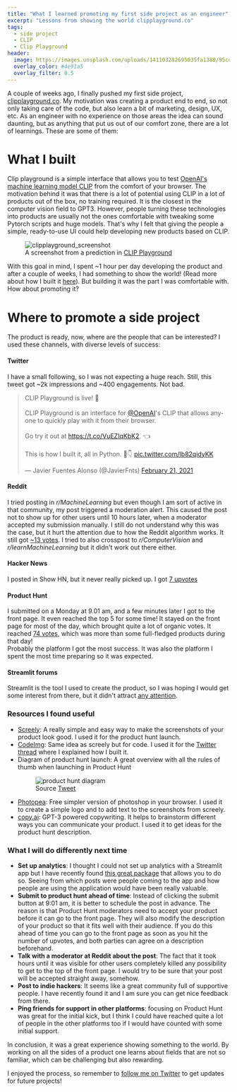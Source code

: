 ```yaml
---
title: "What I learned promoting my first side project as an engineer"
excerpt: "Lessons from showing the world clipplayground.co"
tags:
  - side project
  - CLIP
  - Clip Playground
header:
  image: https://images.unsplash.com/uploads/141103282695035fa1380/95cdfeef?ixlib=rb-1.2.1&ixid=MXwxMjA3fDB8MHxwaG90by1wYWdlfHx8fGVufDB8fHw%3D&auto=format&fit=crop&w=1948&q=80
  overlay_color: #4e91a5
  overlay_filter: 0.5
---
```


A couple of weeks ago, I finally pushed my first side project, [clipplayground.co](https://www.clipplayground.co). My motivation was creating a product end to end, so not only taking care of the code, but also learn a bit of marketing, design, UX, etc. As an engineer with no experience on those areas the idea can sound daunting, but as anything that put us out of our comfort zone, there are a lot of learnings. These are some of them: 
# What I built  
Clip playground is a simple interface that allows you to test [OpenAI's machine learning model CLIP](https://openai.com/blog/clip/) from the comfort of your browser. The motivation behind it was that there is a lot of potential using CLIP in a lot of products out of the box, no training required. It is the closest in the computer vision field to GPT3. However, people turning these technologies into products are usually not the ones comfortable with tweaking some Pytorch scripts and huge models. That's why I felt that giving the people a simple, ready-to-use UI could help developing new products based on CLIP.    

<figure>
  <img src="{{site.url}}/assets/images/posts/Lessons-promoting-side-project/clipplayground_screenshot.png" alt="clipplayground_screenshot"/>
  <figcaption>A screenshot from a prediction in <a href="https://www.clipplayground.co">CLIP Playground</a></figcaption>
</figure>


With this goal in mind, I spent ~1 hour per day developing the product and after a couple of weeks, I had something to show the world! (Read more about how I built it [here](https://twitter.com/JavierFnts/status/1363522529072214019?s=20)).  But building it was the part I was comfortable with. How about promoting it? 
# Where to promote a side project
The product is ready, now, where are the people that can be interested? I used these channels, with diverse levels of success:
#### Twitter
I have a small following, so I was not expecting a huge reach. Still, this tweet got ~2k impressions and ~400 engagements. Not bad. 

<blockquote class="twitter-tweet"><p lang="en" dir="ltr">CLIP Playground is live! 🎉 <br><br>CLIP Playground is an interface for <a href="https://twitter.com/OpenAI?ref_src=twsrc%5Etfw">@OpenAI</a>&#39;s CLIP that allows anyone to quickly play with it from their browser.<br><br>Go try it out at <a href="https://t.co/VuEZIqKbK2">https://t.co/VuEZIqKbK2</a>. 👈<br><br>This is how I built it, all in Python. 🧵👇 <a href="https://t.co/Ib82qidyKK">pic.twitter.com/Ib82qidyKK</a></p>&mdash; Javier Fuentes Alonso (@JavierFnts) <a href="https://twitter.com/JavierFnts/status/1363522529072214019?ref_src=twsrc%5Etfw">February 21, 2021</a></blockquote> <script async src="https://platform.twitter.com/widgets.js" charset="utf-8"></script>

#### Reddit
I tried posting in *r/MachineLearning* but even though I am sort of active in that community, my post triggered a moderation alert. This caused the post not to show up for other users until 10 hours later, when a moderator accepted my submission manually. I still do not understand why this was the case, but it hurt the attention due to how the Reddit algorithm works. It still got [~13 votes](https://www.reddit.com/r/MachineLearning/comments/lp1ocb/p_play_with_openais_clip_model_from_your_browser/). 
I tried to also crosspost to *r/ComputerVision* and *r/learnMachineLearning* but it didn't work out there either. 
#### Hacker News
I posted in Show HN, but it never really picked up. I got [7 upvotes](https://news.ycombinator.com/item?id=26226078)
#### Product Hunt
I submitted on a Monday at 9.01 am, and a few minutes later I got to the front page. It even reached the top 5 for some time! It stayed on the front page for most of the day, which brought quite a lot of organic votes. It reached [74 votes](https://www.producthunt.com/posts/clip-playground), which was more than some full-fledged products during that day!  
Probably the platform I got the most success. It was also the platform I spent the most time preparing so it was expected. 
#### Streamlit forums
Streamlit is the tool I used to create the product, so I was hoping I would get some interest from there, but it didn't attract [any attention](https://discuss.streamlit.io/t/clip-playground-an-app-to-try-openais-clip-model/10126). 
### Resources I found useful
- [Screely](https://www.screely.com/): A really simple and easy way to make the screenshots of your product look good. I used it for the product hunt launch.  
- [CodeImg](https://codeimg.io/): Same idea as screely but for code. I used it for the [Twitter thread](https://twitter.com/JavierFnts/status/1363522529072214019?s=20) where I explained how I built it. 
- Diagram of product hunt launch: A great overview with all the rules of thumb when launching in Product Hunt
  <figure>
    <img src="{{site.url}}/assets/images/posts/Lessons-promoting-side-project/ph_mindmap.jpeg" alt="product hunt diagram"/>
    <figcaption>Source  <a href="https://twitter.com/lexpaval/status/1362685073326297088?s=19">Tweet</a></figcaption>
  </figure>
- [Photopea](https://www.photopea.com/): Free simpler version of photoshop in your browser. I used it to create a simple logo and to add text to the screenshots from screely. 
- [copy.ai](https://www.copy.ai/): GPT-3 powered copywriting. It helps to brainstorm different ways you can communicate your product. I used it to get ideas for the product hunt description.

### What I will do differently next time
- **Set up analytics**: I thought I could not set up analytics with a Streamlit app but I have recently found [this great package](https://github.com/jrieke/streamlit-analytics) that allows you to do so. Seeing from which posts were people coming to the app and how people are using the application would have been really valuable. 
- **Submit to product hunt ahead of time**: Instead of clicking the submit button at 9:01 am, it is better to schedule the post in advance. The reason is that Product Hunt moderators need to accept your product before it can go to the front page. They will also modify the description of your product so that it fits well with their audience. If you do this ahead of time you can go to the front page as soon as you hit the number of upvotes, and both parties can agree on a description beforehand. 
- **Talk with a moderator at Reddit about the post**: The fact that it took hours until it was visible for other users completely killed any possibility to get to the top of the front page. I would try to be sure that your post will be accepted straight away, somehow. 
- **Post to indie hackers**: It seems like a great community full of supportive people. I have recently found it and I am sure you can get nice feedback from there.  
- **Ping friends for support in other platforms**: focusing on Product Hunt was great for the initial kick, but I think I could have reached quite a lot of people in the other platforms too if I would have counted with some initial support. 
 
In conclusion, it was a great experience showing something to the world. By working on all the sides of a product one learns about fields that are not so familiar, which can be challenging but also rewarding.

I enjoyed the process, so remember to [follow me on Twitter](https://twitter.com/JavierFnts)  to get updates for future projects! 